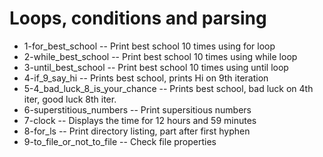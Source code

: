 # Loops, conditions and parsing
- 1-for_best_school -- Print best school 10 times using for loop
- 2-while_best_school -- Print best school 10 times using while loop
- 3-until_best_school -- Print best school 10 times using until loop
- 4-if_9_say_hi -- Prints best school, prints Hi on 9th iteration
- 5-4_bad_luck_8_is_your_chance -- Prints best school, bad luck on 4th iter, good luck 8th iter.
- 6-superstitious_numbers -- Print supersitious numbers
- 7-clock -- Displays the time for 12 hours and 59 minutes
- 8-for_ls -- Print directory listing, part after first hyphen
- 9-to_file_or_not_to_file -- Check file properties
